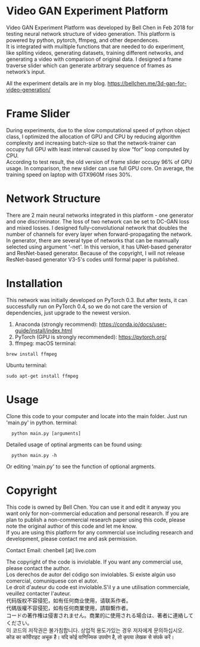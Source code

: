 # Video GAN Experiment Platform
Video GAN Experiment Platform was developed by Bell Chen in Feb 2018 for testing neural network structure of video generation. This platform is powered by python, pytorch, ffmpeg, and other dependences.  
It is integrated with muiltiple functions that are needed to do experiment, like spliting videos, generating datasets, training different networks, and generating a video with comparison of original data. I designed a frame traverse slider which can generate arbitrary sequence of frames as network’s input.

All the experiment details are in my blog.
https://bellchen.me/3d-gan-for-video-generation/

# Frame Slider
During experiments, due to the slow computational speed of python object class, I optimized the allocation of GPU and CPU by reducing algorithm complexity and increasing batch-size so that the network-trainer can occupy full GPU with least interval caused by slow “for” loop computed by CPU.  
According to test result, the old version of frame slider occupy 96% of GPU usage. In comparison, the new slider can use full GPU core. On average, the training speed on laptop with GTX960M rises 30%.

# Network Structure
There are 2 main neural networks integrated in this platform - one generator and one discriminator. The loss of two network can be set to DC-GAN loss and mixed losses. I designed fully-convolutional network that doubles the number of channels for every layer when forward-propagating the network.  
In generator, there are several type of networks that can be mannually selected using argument '-net'. In this version, it has UNet-based generator and ResNet-based generator. Because of the copyright, I will not release ResNet-based generator V3-5's codes until formal paper is published.

# Installation
This network was initially developed on PyTorch 0.3. But after tests, it can successfully run on PyTorch 0.4, so we do not care the version of dependencies, just upgrade to the newest version.

1. Anaconda (strongly recommend):
  https://conda.io/docs/user-guide/install/index.html
2. PyTorch (GPU is strongly recommended):
  https://pytorch.org/
3. ffmpeg: 
  macOS terminal: 
  ```
  brew install ffmpeg
  ```
  Ubuntu terminal:
  ```
  sudo apt-get install ffmpeg
  ```

# Usage
Clone this code to your computer and locate into the main folder. Just run 'main.py' in python.
terminal:
```
  python main.py [arguments]
```
Detailed usage of optinal argments can be found using:
```
  python main.py -h
```
Or editing 'main.py' to see the function of optional argments.
              
# Copyright
This code is owned by Bell Chen. You can use it and edit it anyway you want only for non-commercial education and personal research. If you are plan to publish a non-commercial research paper using this code, please note the original author of this code and let me know.  
If you are using this platform for any commercial use including research and development, please contact me and ask permission.  

Contact Email: chenbell [at] live.com

The copyright of the code is inviolable. If you want any commercial use, please contact the author.  
Los derechos de autor del código son inviolables. Si existe algún uso comercial, comuníquese con el autor.  
Le droit d'auteur du code est inviolable.S'il y a une utilisation commerciale, veuillez contacter l'auteur.  
代码版权不容侵犯，如有任何商业使用，请联系作者。  
代碼版權不容侵犯，如有任何商業使用，請聯繫作者。  
コードの著作権は侵害されません。商業的に使用される場合は、著者に連絡してください。  
이 코드의 저작권은 불가침합니다. 상업적 용도가있는 경우 저자에게 문의하십시오.  
कोड का कॉपीराइट अचूक है। यदि कोई वाणिज्यिक उपयोग है, तो कृपया लेखक से संपर्क करें।  
